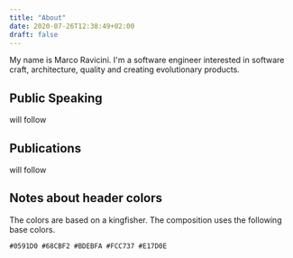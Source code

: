 ```yaml
---
title: "About"
date: 2020-07-26T12:38:49+02:00
draft: false
---
```


My name is Marco Ravicini. I'm a software engineer interested in software craft, architecture, quality and creating evolutionary products.

## Public Speaking

will follow

## Publications

will follow

## Notes about header colors

The colors are based on a kingfisher. The composition uses the following base colors.

`#0591D0 #68CBF2 #BDEBFA #FCC737 #E17D0E`
